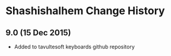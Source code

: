 Shashishalhem Change History
============================

9.0 (15 Dec 2015)
-----------------

* Added to tavultesoft keyboards github repository
